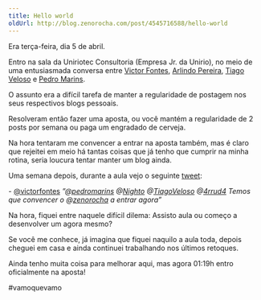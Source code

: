 ```yaml
---
title: Hello world
oldUrl: http://blog.zenorocha.com/post/4545716588/hello-world
---
```


<p>Era terça-feira, dia 5 de abril.</p>

<p>Entro na sala da Uniriotec Consultoria (Empresa Jr. da Unirio), no meio de uma entusiasmada conversa entre <a href="http://victorfontes.com/" target="_blank">Victor Fontes</a>, <a href="http://nighto.net/" target="_blank">Arlindo Pereira</a>, <a href="http://tiagoveloso.com/" target="_blank">Tiago Veloso</a> e <a href="http://pedromarins.com/" target="_blank">Pedro Marins</a>.</p>

<p>O assunto era a difícil tarefa de manter a regularidade de postagem nos seus respectivos blogs pessoais.</p>

<p>Resolveram então fazer uma aposta, ou você mantém a regularidade de 2 posts por semana ou paga um engradado de cerveja.</p>

<!-- more -->

<p>Na hora tentaram me convencer a entrar na aposta também, mas é claro que rejeitei em meio há tantas coisas que já tenho que cumprir na minha rotina, seria loucura tentar manter um blog ainda.</p>

<p>Uma semana depois, durante a aula vejo o seguinte <a href="http://twitter.com/#!/victorfontes/status/57587464906342401" target="_blank">tweet</a>:</p>

<p>- <a title="Victor Fontes Costa" href="http://twitter.com/victorfontes" target="_blank">@victorfontes</a> <em><span class="status-body"><span class="status-content"><span class="entry-content">&#8221;@<a href="http://twitter.com/pedromarins" target="_blank">pedromarins</a> @<a href="http://twitter.com/Nighto" target="_blank">Nighto</a> @<a href="http://twitter.com/TiagoVeloso" target="_blank">TiagoVeloso</a> @<a href="http://twitter.com/4rrud4" target="_blank">4rrud4</a> Temos que convencer o @<a href="http://twitter.com/zenorocha" target="_blank">zenorocha</a> a entrar agora&#8221;</span></span></span></em></p>

<p>Na hora, fiquei entre naquele difícil dilema: Assisto aula ou começo a desenvolver um agora mesmo?</p>

<p>Se você me conhece, já imagina que fiquei naquilo a aula toda, depois cheguei em casa e ainda continuei trabalhando nos últimos retoques.</p>

<p>Ainda tenho muita coisa para melhorar aqui, mas agora 01:19h entro oficialmente na aposta!</p>

<p>#vamoquevamo</p>
